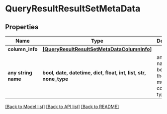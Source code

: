 # QueryResultResultSetMetaData


## Properties
Name | Type | Description | Notes
------------ | ------------- | ------------- | -------------
**column_info** | [**[QueryResultResultSetMetaDataColumnInfo]**](QueryResultResultSetMetaDataColumnInfo.md) |  | [optional] 
**any string name** | **bool, date, datetime, dict, float, int, list, str, none_type** | any string name can be used but the value must be the correct type | [optional]

[[Back to Model list]](../README.md#documentation-for-models) [[Back to API list]](../README.md#documentation-for-api-endpoints) [[Back to README]](../README.md)


